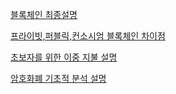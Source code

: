 
[블록체인 최종설명](https://academy.binance.com/ko/articles/what-is-blockchain-technology-a-comprehensive-guide-for-beginners)

[프라이빗,퍼블릭,컨소시엄 블록체인 차이점](https://academy.binance.com/ko/articles/what-is-blockchain-technology-a-comprehensive-guide-for-beginners)

[초보자를 위한 이중 지불 설명](https://academy.binance.com/ko/articles/double-spending-explained)

[암호화폐 기초적 분석 설명](https://academy.binance.com/ko/articles/a-guide-to-cryptocurrency-fundamental-analysis)